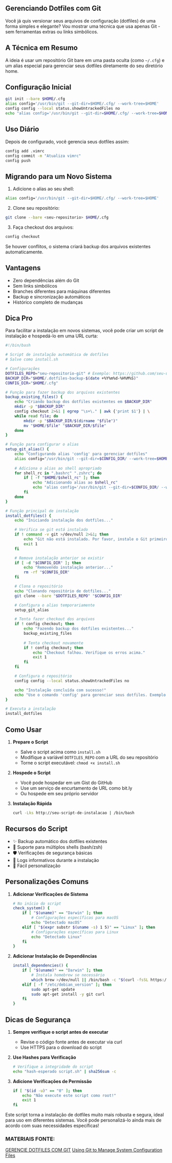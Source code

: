 ## Gerenciando Dotfiles com Git

Você já quis versionar seus arquivos de configuração (dotfiles) de uma forma simples e elegante? Vou mostrar uma técnica que usa apenas Git - sem ferramentas extras ou links simbólicos.

## A Técnica em Resumo

A ideia é usar um repositório Git bare em uma pasta oculta (como `~/.cfg`) e um alias especial para gerenciar seus dotfiles diretamente do seu diretório home.

## Configuração Inicial

```bash
git init --bare $HOME/.cfg
alias config='/usr/bin/git --git-dir=$HOME/.cfg/ --work-tree=$HOME'
config config --local status.showUntrackedFiles no
echo "alias config='/usr/bin/git --git-dir=$HOME/.cfg/ --work-tree=$HOME'" >> $HOME/.bashrc
```

## Uso Diário

Depois de configurado, você gerencia seus dotfiles assim:

```bash
config add .vimrc
config commit -m "Atualiza vimrc"
config push
```

## Migrando para um Novo Sistema

1. Adicione o alias ao seu shell:
```bash
alias config='/usr/bin/git --git-dir=$HOME/.cfg/ --work-tree=$HOME'
```

2. Clone seu repositório:
```bash
git clone --bare <seu-repositorio> $HOME/.cfg
```

3. Faça checkout dos arquivos:
```bash
config checkout
```

Se houver conflitos, o sistema criará backup dos arquivos existentes automaticamente.

## Vantagens

- Zero dependências além do Git
- Sem links simbólicos
- Branches diferentes para máquinas diferentes
- Backup e sincronização automáticos
- Histórico completo de mudanças

## Dica Pro

Para facilitar a instalação em novos sistemas, você pode criar um script de instalação e hospedá-lo em uma URL curta:

```bash
#!/bin/bash

# Script de instalação automática de dotfiles
# Salve como install.sh

# Configurações
DOTFILES_REPO="seu-repositorio-git" # Exemplo: https://github.com/seu-usuario/dotfiles.git
BACKUP_DIR="$HOME/.dotfiles-backup-$(date +%Y%m%d-%H%M%S)"
CONFIG_DIR="$HOME/.cfg"

# Função para fazer backup dos arquivos existentes
backup_existing_files() {
    echo "Criando backup dos dotfiles existentes em $BACKUP_DIR"
    mkdir -p "$BACKUP_DIR"
    config checkout 2>&1 | egrep "\s+\." | awk {'print $1'} | \
    while read file; do
        mkdir -p "$BACKUP_DIR/$(dirname "$file")"
        mv "$HOME/$file" "$BACKUP_DIR/$file"
    done
}

# Função para configurar o alias
setup_git_alias() {
    echo "Configurando alias 'config' para gerenciar dotfiles"
    alias config="/usr/bin/git --git-dir=$CONFIG_DIR/ --work-tree=$HOME"
    
    # Adiciona o alias ao shell apropriado
    for shell_rc in ".bashrc" ".zshrc"; do
        if [ -f "$HOME/$shell_rc" ]; then
            echo "Adicionando alias ao $shell_rc"
            echo "alias config='/usr/bin/git --git-dir=$CONFIG_DIR/ --work-tree=$HOME'" >> "$HOME/$shell_rc"
        fi
    done
}

# Função principal de instalação
install_dotfiles() {
    echo "Iniciando instalação dos dotfiles..."

    # Verifica se git está instalado
    if ! command -v git >/dev/null 2>&1; then
        echo "Git não está instalado. Por favor, instale o Git primeiro."
        exit 1
    fi

    # Remove instalação anterior se existir
    if [ -d "$CONFIG_DIR" ]; then
        echo "Removendo instalação anterior..."
        rm -rf "$CONFIG_DIR"
    fi

    # Clona o repositório
    echo "Clonando repositório de dotfiles..."
    git clone --bare "$DOTFILES_REPO" "$CONFIG_DIR"

    # Configura o alias temporariamente
    setup_git_alias

    # Tenta fazer checkout dos arquivos
    if ! config checkout; then
        echo "Fazendo backup dos dotfiles existentes..."
        backup_existing_files
        
        # Tenta checkout novamente
        if ! config checkout; then
            echo "Checkout falhou. Verifique os erros acima."
            exit 1
        fi
    fi

    # Configura o repositório
    config config --local status.showUntrackedFiles no

    echo "Instalação concluída com sucesso!"
    echo "Use o comando 'config' para gerenciar seus dotfiles. Exemplo: config status"
}

# Executa a instalação
install_dotfiles
```

## Como Usar

1. **Prepare o Script**
   - Salve o script acima como `install.sh`
   - Modifique a variável `DOTFILES_REPO` com a URL do seu repositório
   - Torne o script executável: `chmod +x install.sh`

2. **Hospede o Script**
   - Você pode hospedar em um Gist do GitHub
   - Use um serviço de encurtamento de URL como bit.ly
   - Ou hospede em seu próprio servidor

3. **Instalação Rápida**
   ```bash
   curl -Lks http://seu-script-de-instalacao | /bin/bash
   ```

## Recursos do Script

- ✨ Backup automático dos dotfiles existentes
- 🔄 Suporte para múltiplos shells (bash/zsh)
- 🛡️ Verificações de segurança básicas
- 📝 Logs informativos durante a instalação
- 🔧 Fácil personalização

## Personalizações Comuns

1. **Adicionar Verificações de Sistema**
   ```bash
   # No início do script
   check_system() {
       if [ "$(uname)" == "Darwin" ]; then
           # Configurações específicas para macOS
           echo "Detectado macOS"
       elif [ "$(expr substr $(uname -s) 1 5)" == "Linux" ]; then
           # Configurações específicas para Linux
           echo "Detectado Linux"
       fi
   }
   ```

2. **Adicionar Instalação de Dependências**
   ```bash
   install_dependencies() {
       if [ "$(uname)" == "Darwin" ]; then
           # Instala homebrew se necessário
           which brew >/dev/null || /bin/bash -c "$(curl -fsSL https://raw.githubusercontent.com/Homebrew/install/HEAD/install.sh)"
       elif [ -f "/etc/debian_version" ]; then
           sudo apt-get update
           sudo apt-get install -y git curl
       fi
   }
   ```

## Dicas de Segurança

1. **Sempre verifique o script antes de executar**
   - Revise o código fonte antes de executar via curl
   - Use HTTPS para o download do script

2. **Use Hashes para Verificação**
   ```bash
   # Verifique a integridade do script
   echo "hash-esperado script.sh" | sha256sum -c
   ```

3. **Adicione Verificações de Permissão**
   ```bash
   if [ "$(id -u)" == "0" ]; then
       echo "Não execute este script como root!"
       exit 1
   fi
   ```

Este script torna a instalação de dotfiles muito mais robusta e segura, ideal para uso em diferentes sistemas. Você pode personalizá-lo ainda mais de acordo com suas necessidades específicas!

### MATERIAIS FONTE:
[GERENCIE DOTFILES COM GIT](https://www.atlassian.com/git/tutorials/dotfiles)
[Using Git to Manage System Configuration Files](https://www.wangzerui.com/2017/03/06/using-git-to-manage-system-configuration-files/)
